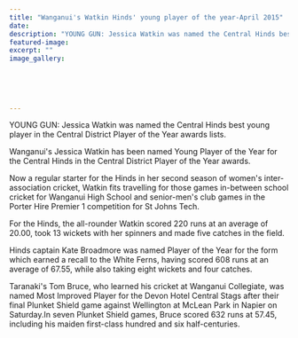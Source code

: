 ```yaml
---
title: "Wanganui's Watkin Hinds' young player of the year-April 2015"
date: 
description: "YOUNG GUN: Jessica Watkin was named the Central Hinds best young player in the Central District Player of the Year awards lists, from the Wanganui Chronicle article on 10/4/15..."
featured-image: 
excerpt: ""
image_gallery:
	
	
	
	
	
---
```


<p><span>YOUNG GUN: Jessica Watkin was named the Central Hinds best young player in the Central District Player of the Year awards lists.</span></p>
<p>Wanganui's Jessica Watkin has been named Young Player of the Year for the Central Hinds in the Central District Player of the Year awards.</p>
<p>Now a regular starter for the Hinds in her second season of women's inter-association cricket, Watkin fits travelling for those games in-between school cricket for Wanganui High School and senior-men's club games in the Porter Hire Premier 1 competition for St Johns Tech.</p>
<p>For the Hinds, the all-rounder Watkin scored 220 runs at an average of 20.00, took 13 wickets with her spinners and made five catches in the field.</p>
<p>Hinds captain Kate Broadmore was named Player of the Year for the form which earned a recall to the White Ferns, having scored 608 runs at an average of 67.55, while also taking eight wickets and four catches.</p>
<p>Taranaki's Tom Bruce, who learned his cricket at Wanganui Collegiate, was named Most Improved Player for the Devon Hotel Central Stags after their final Plunket Shield game against Wellington at McLean Park in Napier on Saturday.In seven Plunket Shield games, Bruce scored 632 runs at 57.45, including his maiden first-class hundred and six half-centuries.</p>

